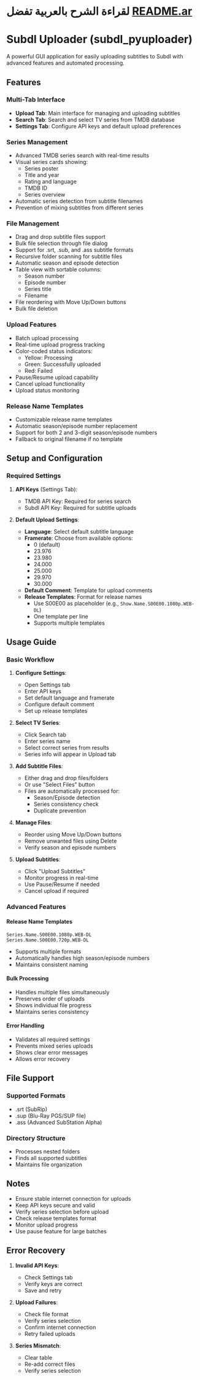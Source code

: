 # لقراءة الشرح بالعربية تفضل [README.ar](https://github.com/Abu3safeer/subdl_pyuploader/blob/main/README.ar.md)


# Subdl Uploader (subdl_pyuploader)

A powerful GUI application for easily uploading subtitles to Subdl with advanced features and automated processing.

## Features

### Multi-Tab Interface
- **Upload Tab**: Main interface for managing and uploading subtitles
- **Search Tab**: Search and select TV series from TMDB database
- **Settings Tab**: Configure API keys and default upload preferences

### Series Management
- Advanced TMDB series search with real-time results
- Visual series cards showing:
  - Series poster
  - Title and year
  - Rating and language
  - TMDB ID
  - Series overview
- Automatic series detection from subtitle filenames
- Prevention of mixing subtitles from different series

### File Management
- Drag and drop subtitle files support
- Bulk file selection through file dialog
- Support for .srt, .sub, and .ass subtitle formats
- Recursive folder scanning for subtitle files
- Automatic season and episode detection
- Table view with sortable columns:
  - Season number
  - Episode number
  - Series title
  - Filename
- File reordering with Move Up/Down buttons
- Bulk file deletion

### Upload Features
- Batch upload processing
- Real-time upload progress tracking
- Color-coded status indicators:
  - Yellow: Processing
  - Green: Successfully uploaded
  - Red: Failed
- Pause/Resume upload capability
- Cancel upload functionality
- Upload status monitoring

### Release Name Templates
- Customizable release name templates
- Automatic season/episode number replacement
- Support for both 2 and 3-digit season/episode numbers
- Fallback to original filename if no template

## Setup and Configuration

### Required Settings
1. **API Keys** (Settings Tab):
   - TMDB API Key: Required for series search
   - Subdl API Key: Required for subtitle uploads

2. **Default Upload Settings**:
   - **Language**: Select default subtitle language
   - **Framerate**: Choose from available options:
     - 0 (default)
     - 23.976
     - 23.980
     - 24.000
     - 25.000
     - 29.970
     - 30.000
   - **Default Comment**: Template for upload comments
   - **Release Templates**: Format for release names
     - Use S00E00 as placeholder (e.g., `Show.Name.S00E00.1080p.WEB-DL`)
     - One template per line
     - Supports multiple templates

## Usage Guide

### Basic Workflow

1. **Configure Settings**:
   - Open Settings tab
   - Enter API keys
   - Set default language and framerate
   - Configure default comment
   - Set up release templates

2. **Select TV Series**:
   - Click Search tab
   - Enter series name
   - Select correct series from results
   - Series info will appear in Upload tab

3. **Add Subtitle Files**:
   - Either drag and drop files/folders
   - Or use "Select Files" button
   - Files are automatically processed for:
     - Season/Episode detection
     - Series consistency check
     - Duplicate prevention

4. **Manage Files**:
   - Reorder using Move Up/Down buttons
   - Remove unwanted files using Delete
   - Verify season and episode numbers

5. **Upload Subtitles**:
   - Click "Upload Subtitles"
   - Monitor progress in real-time
   - Use Pause/Resume if needed
   - Cancel upload if required

### Advanced Features

#### Release Name Templates
```
Series.Name.S00E00.1080p.WEB-DL
Series.Name.S00E00.720p.WEB-DL
```
- Supports multiple formats
- Automatically handles high season/episode numbers
- Maintains consistent naming

#### Bulk Processing
- Handles multiple files simultaneously
- Preserves order of uploads
- Shows individual file progress
- Maintains series consistency

#### Error Handling
- Validates all required settings
- Prevents mixed series uploads
- Shows clear error messages
- Allows error recovery

## File Support

### Supported Formats
- .srt (SubRip)
- .sup (Blu-Ray PGS/SUP file)
- .ass (Advanced SubStation Alpha)

### Directory Structure
- Processes nested folders
- Finds all supported subtitles
- Maintains file organization

## Notes

- Ensure stable internet connection for uploads
- Keep API keys secure and valid
- Verify series selection before upload
- Check release templates format
- Monitor upload progress
- Use pause feature for large batches

## Error Recovery

1. **Invalid API Keys**:
   - Check Settings tab
   - Verify keys are correct
   - Save and retry

2. **Upload Failures**:
   - Check file format
   - Verify series selection
   - Confirm internet connection
   - Retry failed uploads

3. **Series Mismatch**:
   - Clear table
   - Re-add correct files
   - Verify series selection
